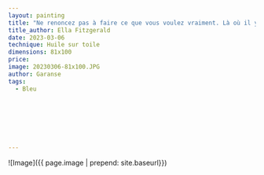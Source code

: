 ```yaml
---
layout: painting
title: "Ne renoncez pas à faire ce que vous voulez vraiment. Là où il y a des rêves, de l'amour et de l'inspiration, vous ne pourrez pas vous tromper."   
title_author: Ella Fitzgerald    
date: 2023-03-06
technique: Huile sur toile
dimensions: 81x100
price: 
image: 20230306-81x100.JPG
author: Garanse
tags:
  - Bleu
  
  
  
 
  
  
  
---
```

![Image]({{ page.image | prepend: site.baseurl}})

